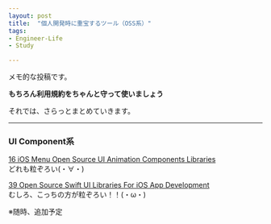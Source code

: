 ```yaml
---
layout: post
title:  "個人開発時に重宝するツール（OSS系）"
tags:
- Engineer-Life
- Study

---
```

メモ的な投稿です。

**もちろん利用規約をちゃんと守って使いましょう**

それでは、さらっとまとめていきます。

----------

### UI Component系

[16 iOS Menu Open Source UI Animation Components Libraries](https://uxplanet.org/16-ios-menu-open-source-ui-animation-components-libraries-swift-obj-c-75b0c3f7dcc8)  
どれも粒ぞろい(・∀・)

[39 Open Source Swift UI Libraries For iOS App Development](https://medium.mybridge.co/39-open-source-swift-ui-libraries-for-ios-app-development-da1f8dc61a0f)  
むしろ、こっちの方が粒ぞろい！！(・ω・)


※随時、追加予定
